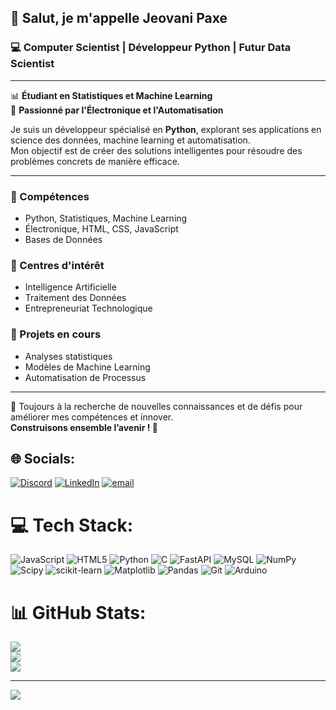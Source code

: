 ## 👋 Salut, je m'appelle Jeovani Paxe  
### 💻 Computer Scientist | Développeur Python | Futur Data Scientist  

---

📊 **Étudiant en Statistiques et Machine Learning**  
🤖 **Passionné par l'Électronique et l'Automatisation**  

Je suis un développeur spécialisé en **Python**, explorant ses applications en science des données, machine learning et automatisation.  
Mon objectif est de créer des solutions intelligentes pour résoudre des problèmes concrets de manière efficace.  

---

### 🔹 Compétences  
- Python, Statistiques, Machine Learning  
- Électronique, HTML, CSS, JavaScript  
- Bases de Données  

### 🔹 Centres d'intérêt  
- Intelligence Artificielle  
- Traitement des Données  
- Entrepreneuriat Technologique  

### 🔹 Projets en cours  
- Analyses statistiques  
- Modèles de Machine Learning  
- Automatisation de Processus  

---

📌 Toujours à la recherche de nouvelles connaissances et de défis pour améliorer mes compétences et innover.  
**Construisons ensemble l’avenir ! 🚀**  


## 🌐 Socials:
[![Discord](https://img.shields.io/badge/Discord-%237289DA.svg?logo=discord&logoColor=white)](https://discord.gg/https://discord.com/channels/@me) [![LinkedIn](https://img.shields.io/badge/LinkedIn-%230077B5.svg?logo=linkedin&logoColor=white)](https://linkedin.com/in/https://www.linkedin.com/in/jeovani-paxe-09a30221b/) [![email](https://img.shields.io/badge/Email-D14836?logo=gmail&logoColor=white)](mailto:jeovanijp972@gmail.com) 

# 💻 Tech Stack:
![JavaScript](https://img.shields.io/badge/javascript-%23323330.svg?style=flat-square&logo=javascript&logoColor=%23F7DF1E) ![HTML5](https://img.shields.io/badge/html5-%23E34F26.svg?style=flat-square&logo=html5&logoColor=white) ![Python](https://img.shields.io/badge/python-3670A0?style=flat-square&logo=python&logoColor=ffdd54) ![C](https://img.shields.io/badge/c-%2300599C.svg?style=flat-square&logo=c&logoColor=white) ![FastAPI](https://img.shields.io/badge/FastAPI-005571?style=flat-square&logo=fastapi) ![MySQL](https://img.shields.io/badge/mysql-4479A1.svg?style=flat-square&logo=mysql&logoColor=white) ![NumPy](https://img.shields.io/badge/numpy-%23013243.svg?style=flat-square&logo=numpy&logoColor=white) ![Scipy](https://img.shields.io/badge/SciPy-%230C55A5.svg?style=flat-square&logo=scipy&logoColor=%white) ![scikit-learn](https://img.shields.io/badge/scikit--learn-%23F7931E.svg?style=flat-square&logo=scikit-learn&logoColor=white) ![Matplotlib](https://img.shields.io/badge/Matplotlib-%23ffffff.svg?style=flat-square&logo=Matplotlib&logoColor=black) ![Pandas](https://img.shields.io/badge/pandas-%23150458.svg?style=flat-square&logo=pandas&logoColor=white) ![Git](https://img.shields.io/badge/git-%23F05033.svg?style=flat-square&logo=git&logoColor=white) ![Arduino](https://img.shields.io/badge/-Arduino-00979D?style=flat-square&logo=Arduino&logoColor=white)
# 📊 GitHub Stats:
![](https://github-readme-stats.vercel.app/api?username=KingsonPaxe&theme=dark&hide_border=false&include_all_commits=false&count_private=false)<br/>
![](https://github-readme-streak-stats.herokuapp.com/?user=KingsonPaxe&theme=dark&hide_border=false)<br/>
![](https://github-readme-stats.vercel.app/api/top-langs/?username=KingsonPaxe&theme=dark&hide_border=false&include_all_commits=false&count_private=false&layout=compact)

---
[![](https://visitcount.itsvg.in/api?id=KingsonPaxe&icon=0&color=0)](https://visitcount.itsvg.in)

<!-- Proudly created with GPRM ( https://gprm.itsvg.in ) -->
